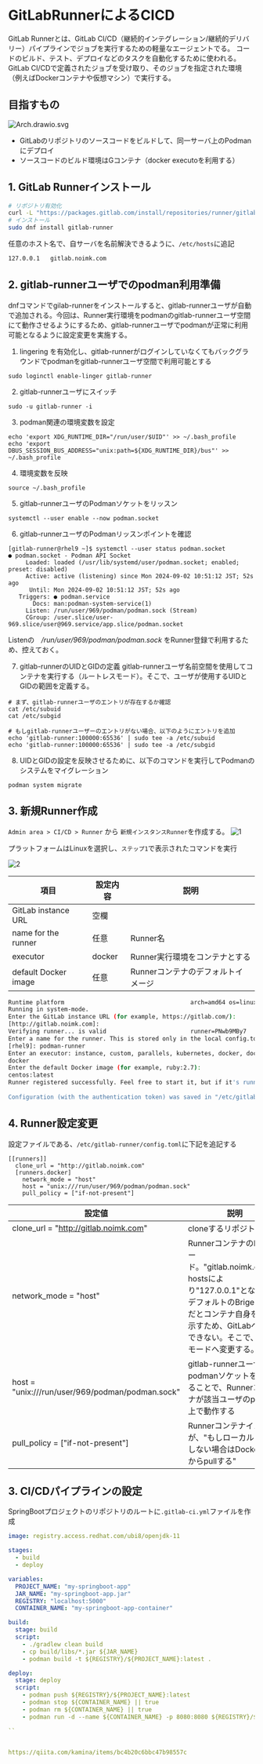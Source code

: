 # GitLabRunnerによるCICD
GitLab Runnerとは、GitLab CI/CD（継続的インテグレーション/継続的デリバリー）パイプラインでジョブを実行するための軽量なエージェントでる。
コードのビルド、テスト、デプロイなどのタスクを自動化するために使われる。GitLab CI/CDで定義されたジョブを受け取り、そのジョブを指定された環境（例えばDockerコンテナや仮想マシン）で実行する。

## 目指すもの
![Arch.drawio.svg](./GitLabRunner/Arch.drawio.svg)

- GitLabのリポジトリのソースコードをビルドして、同一サーバ上のPodmanにデプロイ
- ソースコードのビルド環境はGコンテナ（docker executoを利用する）

## 1. GitLab Runnerインストール
```bash
# リポジトリ有効化
curl -L "https://packages.gitlab.com/install/repositories/runner/gitlab-runner/script.rpm.sh" | sudo bash
# インストール
sudo dnf install gitlab-runner
```

任意のホスト名で、自サーバを名前解決できるように、`/etc/hosts`に追記
```bash
127.0.0.1   gitlab.noimk.com
```

## 2. gitlab-runnerユーザでのpodman利用準備
dnfコマンドでgilab-runnerをインストールすると、gitlab-runnerユーザが自動で追加される。今回は、Runner実行環境をpodmanのgitlab-runnerユーザ空間にて動作させるようにするため、gitlab-runnerユーザでpodmanが正常に利用可能となるように設定変更を実施する。

1. lingering を有効化し、gitlab-runnerがログインしていなくてもバックグラウンドでpodmanをgitlab-runnerユーザ空間で利用可能とする
```
sudo loginctl enable-linger gitlab-runner
```

2. gitlab-runnerユーザにスイッチ
```
sudo -u gitlab-runner -i
```

3. podman関連の環境変数を設定
```
echo 'export XDG_RUNTIME_DIR="/run/user/$UID"' >> ~/.bash_profile
echo 'export DBUS_SESSION_BUS_ADDRESS="unix:path=${XDG_RUNTIME_DIR}/bus"' >> ~/.bash_profile
```

4. 環境変数を反映
```
source ~/.bash_profile
```

5. gitlab-runnerユーザのPodmanソケットをリッスン
```
systemctl --user enable --now podman.socket
```

6. gitlab-runnerユーザのPodmanリッスンポイントを確認
```
[gitlab-runner@rhel9 ~]$ systemctl --user status podman.socket
● podman.socket - Podman API Socket
     Loaded: loaded (/usr/lib/systemd/user/podman.socket; enabled; preset: disabled)
     Active: active (listening) since Mon 2024-09-02 10:51:12 JST; 52s ago
      Until: Mon 2024-09-02 10:51:12 JST; 52s ago
   Triggers: ● podman.service
       Docs: man:podman-system-service(1)
     Listen: /run/user/969/podman/podman.sock (Stream)
     CGroup: /user.slice/user-969.slice/user@969.service/app.slice/podman.socket
```

Listenの　*/run/user/969/podman/podman.sock* をRunner登録で利用するため、控えておく。

7. gitlab-runnerのUIDとGIDの定義
    gitlab-runnerユーザ名前空間を使用してコンテナを実行する（ルートレスモード）。そこで、ユーザが使用するUIDとGIDの範囲を定義する。
```
# まず、gitlab-runnerユーザのエントリが存在するか確認
cat /etc/subuid
cat /etc/subgid

# もしgitlab-runnerユーザーのエントリがない場合、以下のようにエントリを追加
echo 'gitlab-runner:100000:65536' | sudo tee -a /etc/subuid
echo 'gitlab-runner:100000:65536' | sudo tee -a /etc/subgid
```

8. UIDとGIDの設定を反映させるために、以下のコマンドを実行してPodmanのシステムをマイグレーション
```
podman system migrate
```



## 3. 新規Runner作成
`Admin area > CI/CD > Runner` から `新規インスタンスRunner`を作成する。
![1](./GitLabRunner/1.png)

プラットフォームはLinuxを選択し、`ステップ1`で表示されたコマンドを実行

![2](./GitLabRunner/2.png)

| 項目                 | 設定内容 | 説明                               |
| -------------------- | -------- | ---------------------------------- |
| GitLab instance URL  | 空欄     |                                    |
| name for the runner  | 任意     | Runner名                           |
| executor             | docker   | Runner実行環境をコンテナとする     |
| default Docker image | 任意     | Runnerコンテナのデフォルトイメージ |

```bash
Runtime platform                                    arch=amd64 os=linux pid=853848 revision=66269445 version=17.3.1
Running in system-mode.
Enter the GitLab instance URL (for example, https://gitlab.com/):
[http://gitlab.noimk.com]: 
Verifying runner... is valid                        runner=PNwb9MBy7
Enter a name for the runner. This is stored only in the local config.toml file:
[rhel9]: podman-runner
Enter an executor: instance, custom, parallels, kubernetes, docker, docker-windows, docker+machine, docker-autoscaler, shell, ssh, virtualbox:
docker
Enter the default Docker image (for example, ruby:2.7):
centos:latest
Runner registered successfully. Feel free to start it, but if it's running already the config should be automatically reloaded!
 
Configuration (with the authentication token) was saved in "/etc/gitlab-runner/config.toml"
```

## 4. Runner設定変更
設定ファイルである、`/etc/gitlab-runner/config.toml`に下記を追記する

```
[[runners]]
  clone_url = "http://gitlab.noimk.com"
  [runners.docker]
    network_mode = "host"
    host = "unix:///run/user/969/podman/podman.sock"
    pull_policy = ["if-not-present"]
```

| 設定値                                           | 説明                                                                                                                                                                                      |
| ------------------------------------------------ | ----------------------------------------------------------------------------------------------------------------------------------------------------------------------------------------- |
| clone_url = "http://gitlab.noimk.com"            | cloneするリポジトリ                                                                                                                                                                       |
| network_mode = "host"                            | RunnerコンテナのNWモード。"gitlab.noimk.com"はhostsにより"127.0.0.1"となるが、デフォルトのBrigeモードだとコンテナ自身を指し示すため、GitLabへ到達できない。そこで、Hostモードへ変更する。 |
| host = "unix:///run/user/969/podman/podman.sock" | gitlab-runnerユーザのpodmanソケットを指定することで、Runnerコンテナが該当ユーザのpodman上で動作する                                                                                       |
| pull_policy = ["if-not-present"]                 | Runnerコンテナイメージが、"もしローカルに存在しない場合はDockerHubからpullする"                                                                                                           |









## 3. CI/CDパイプラインの設定
SpringBootプロジェクトのリポジトリのルートに`.gitlab-ci.yml`ファイルを作成

```yaml
image: registry.access.redhat.com/ubi8/openjdk-11

stages:
  - build
  - deploy

variables:
  PROJECT_NAME: "my-springboot-app"
  JAR_NAME: "my-springboot-app.jar"
  REGISTRY: "localhost:5000"
  CONTAINER_NAME: "my-springboot-app-container"

build:
  stage: build
  script:
    - ./gradlew clean build
    - cp build/libs/*.jar ${JAR_NAME}
    - podman build -t ${REGISTRY}/${PROJECT_NAME}:latest .

deploy:
  stage: deploy
  script:
    - podman push ${REGISTRY}/${PROJECT_NAME}:latest
    - podman stop ${CONTAINER_NAME} || true
    - podman rm ${CONTAINER_NAME} || true
    - podman run -d --name ${CONTAINER_NAME} -p 8080:8080 ${REGISTRY}/${PROJECT_NAME}:latest

``


https://qiita.com/kamina/items/bc4b20c6bbc47b98557c